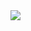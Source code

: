 <span>
  <img align="center" src="https://github-readme-stats.vercel.app/api/top-langs/?username=wehfis&theme=onedark" />
</span>

